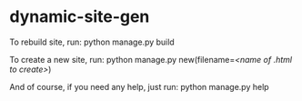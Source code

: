 # dynamic-site-gen

To rebuild site, run:
  python manage.py build

To create a new site, run:
  python manage.py new(filename=_<name of .html to create>_)

And of course, if you need any help, just run:
  python manage.py help
